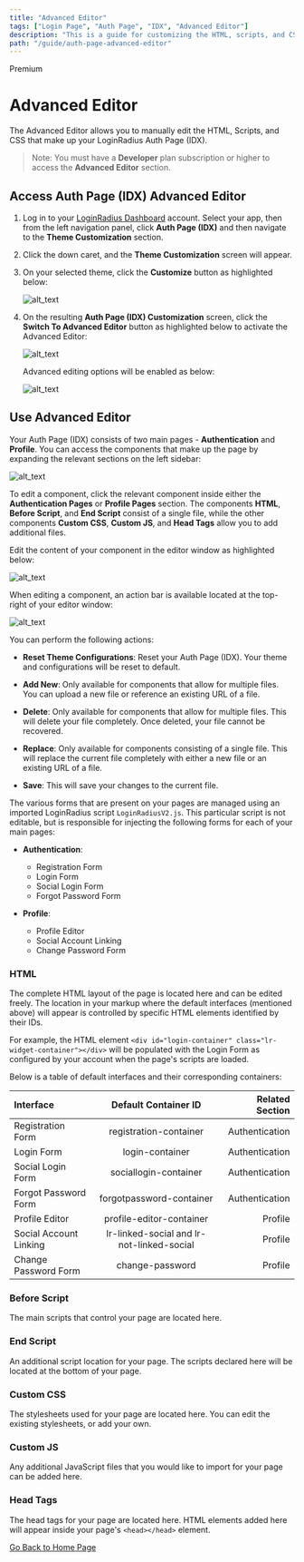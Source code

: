 ```yaml
---
title: "Advanced Editor"
tags: ["Login Page", "Auth Page", "IDX", "Advanced Editor"]
description: "This is a guide for customizing the HTML, scripts, and CSS of your Auth Page (IDX)."
path: "/guide/auth-page-advanced-editor"
---
```


<span class="devloper-premium plan-tag">Premium</span>

# Advanced Editor

The Advanced Editor allows you to manually edit the HTML, Scripts, and CSS that make up your LoginRadius Auth Page (IDX).

> Note: You must have a **Developer** plan subscription or higher to access the **Advanced Editor** section.

## Access Auth Page (IDX) Advanced Editor

1. Log in to your <a href="https://dashboard.loginradius.com/dashboard" target="_blank">LoginRadius Dashboard</a> account. Select your app, then from the left navigation panel, click **Auth Page (IDX)** and then navigate to the **Theme Customization** section.

2. Click the down caret, and the **Theme Customization** screen will appear.

3. On your selected theme, click the **Customize** button as highlighted below:

   ![alt_text](../../assets/blog-common/customize-theme-button.png "image_tooltip")


4. On the resulting **Auth Page (IDX) Customization** screen, click the **Switch To Advanced Editor** button as highlighted below to activate the Advanced Editor:

   ![alt_text](images/advanced-editor-button.png "image_tooltip")

   Advanced editing options will be enabled as below:

   ![alt_text](images/advanced-editor.png "image_tooltip")

## Use Advanced Editor

Your Auth Page (IDX) consists of two main pages - **Authentication** and **Profile**. You can access the components that make up the page by expanding the relevant sections on the left sidebar:

![alt_text](images/advanced-editor-components.png "image_tooltip")

To edit a component, click the relevant component inside either the **Authentication Pages** or **Profile Pages** section. The components **HTML**, **Before Script**, and **End Script** consist of a single file, while the other components **Custom CSS**, **Custom JS**, and **Head Tags** allow you to add additional files.

Edit the content of your component in the editor window as highlighted below:

![alt_text](images/advanced-editor-component-editor.png "image_tooltip")

When editing a component, an action bar is available located at the top-right of your editor window:

![alt_text](images/advanced-editor-component-actions.png "image_tooltip")

You can perform the following actions:

  * **Reset Theme Configurations**: Reset your Auth Page (IDX). Your theme and configurations will be reset to default.

  * **Add New**: Only available for components that allow for multiple files. You can upload a new file or reference an existing URL of a file.

  * **Delete**: Only available for components that allow for multiple files. This will delete your file completely. Once deleted, your file cannot be recovered.

  * **Replace**: Only available for components consisting of a single file. This will replace the current file completely with either a new file or an existing URL of a file.

  * **Save**: This will save your changes to the current file.

The various forms that are present on your pages are managed using an imported LoginRadius script `LoginRadiusV2.js`. This particular script is not editable, but is responsible for injecting the following forms for each of your main pages:

* **Authentication**:
  * Registration Form
  * Login Form
  * Social Login Form
  * Forgot Password Form

* **Profile**:
  * Profile Editor
  * Social Account Linking
  * Change Password Form

### HTML

The complete HTML layout of the page is located here and can be edited freely. The location in your markup where the default interfaces (mentioned above) will appear is controlled by specific HTML elements identified by their IDs.

For example, the HTML element `<div id="login-container" class="lr-widget-container"></div>` will be populated with the Login Form as configured by your account when the page's scripts are loaded.

Below is a table of default interfaces and their corresponding containers:

| Interface | Default Container ID | Related Section |
|:---|:---:|---:|
| Registration Form | registration-container | Authentication |
| Login Form | login-container | Authentication |
| Social Login Form | sociallogin-container | Authentication |
| Forgot Password Form | forgotpassword-container | Authentication |
| Profile Editor | profile-editor-container | Profile |
| Social Account Linking | lr-linked-social and lr-not-linked-social | Profile |
| Change Password Form | change-password | Profile |

### Before Script

The main scripts that control your page are located here.

### End Script

An additional script location for your page. The scripts declared here will be located at the bottom of your page.

### Custom CSS

The stylesheets used for your page are located here. You can edit the existing stylesheets, or add your own.

### Custom JS

Any additional JavaScript files that you would like to import for your page can be added here.

### Head Tags

The head tags for your page are located here. HTML elements added here will appear inside your page's `<head></head>` element.

[Go Back to Home Page](/)
